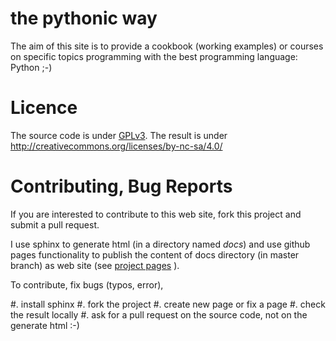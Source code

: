 # the pythonic way

The aim of this site is to provide a cookbook (working examples)
or courses on specific topics programming with the best programming language: Python ;-)

# Licence

The source code is under [GPLv3](https://www.gnu.org/licenses/gpl-3.0.en.html).
The result is under http://creativecommons.org/licenses/by-nc-sa/4.0/

# Contributing, Bug Reports

If you are interested to contribute to this web site, fork this project and submit a pull request.

I use sphinx to generate html (in a directory named *docs*) and use github pages functionality
to publish the content of docs directory (in master branch) as web site (see
[project pages](https://help.github.com/articles/user-organization-and-project-pages/) ).

To contribute, fix bugs (typos, error),

 #. install sphinx
 #. fork the project
 #. create new page or fix a page
 #. check the result locally
 #. ask for a pull request on the source code, not on the generate html :-)

